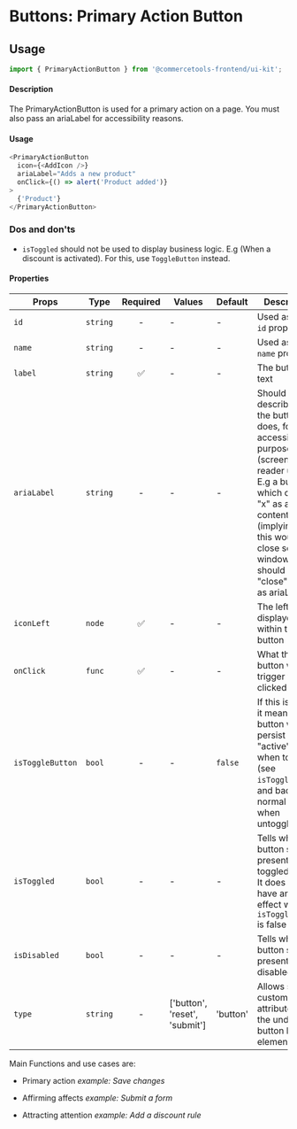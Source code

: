 # Buttons: Primary Action Button

## Usage

```js
import { PrimaryActionButton } from '@commercetools-frontend/ui-kit';
```

#### Description

The PrimaryActionButton is used for a primary action on a page. You must also pass an
ariaLabel for accessibility reasons.

#### Usage

```js
<PrimaryActionButton
  icon={<AddIcon />}
  ariaLabel="Adds a new product"
  onClick={() => alert('Product added')}
>
  {'Product'}
</PrimaryActionButton>
```

### Dos and don'ts

- `isToggled` should not be used to display business logic. E.g (When a discount is activated). For this, use `ToggleButton` instead.

#### Properties

| Props            | Type     | Required | Values                        | Default  | Description                                                                                                                                                                                                                  |
| ---------------- | -------- | :------: | ----------------------------- | -------- | ---------------------------------------------------------------------------------------------------------------------------------------------------------------------------------------------------------------------------- |
| `id`             | `string` |    -     | -                             | -        | Used as HTML `id` property                                                                                                                                                                                                   |
| `name`           | `string` |    -     | -                             | -        | Used as HTML `name` property                                                                                                                                                                                                 |
| `label`          | `string` |    ✅    | -                             | -        | The button text                                                                                                                                                                                                              |
| `ariaLabel`      | `string` |    -     | -                             | -        | Should describe what the button does, for accessibility purposes (screen-reader users). E.g a button which contains "x" as a content (implying that this would close some window), should have a "close" string as ariaLabel |
| `iconLeft`       | `node`   |    ✅    | -                             | -        | The left icon displayed within the button                                                                                                                                                                                    |
| `onClick`        | `func`   |    ✅    | -                             | -        | What the button will trigger when clicked                                                                                                                                                                                    |
| `isToggleButton` | `bool`   |    -     | -                             | `false`  | If this is active, it means the button will persist in an "active" state when toggled (see `isToggled`), and back to normal state when untoggled                                                                             |
| `isToggled`      | `bool`   |    -     | -                             | -        | Tells when the button should present a toggled state. It does not have any effect when `isToggleButton` is false                                                                                                             |
| `isDisabled`     | `bool`   |    -     | -                             | -        | Tells when the button should present a disabled state                                                                                                                                                                        |
| `type`           | `string` |    -     | ['button', 'reset', 'submit'] | 'button' | Allows setting custom attributes on the underlying button html element                                                                                                                                                       |

Main Functions and use cases are:

- Primary action _example: Save changes_

- Affirming affects _example: Submit a form_

- Attracting attention _example: Add a discount rule_
